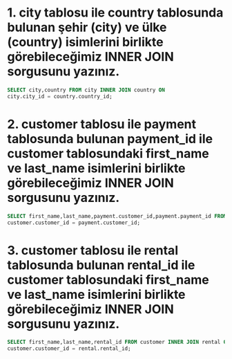 # 1. city tablosu ile country tablosunda bulunan şehir (city) ve ülke (country) isimlerini birlikte görebileceğimiz INNER JOIN sorgusunu yazınız.

````SQL
SELECT city,country FROM city INNER JOIN country ON 
city.city_id = country.country_id;
````


# 2. customer tablosu ile payment tablosunda bulunan payment_id ile customer tablosundaki first_name ve last_name isimlerini birlikte görebileceğimiz INNER JOIN sorgusunu yazınız.

````SQL
SELECT first_name,last_name,payment.customer_id,payment.payment_id FROM customer INNER JOIN payment ON 
customer.customer_id = payment.customer_id;
````

# 3. customer tablosu ile rental tablosunda bulunan rental_id ile customer tablosundaki first_name ve last_name isimlerini birlikte görebileceğimiz INNER JOIN sorgusunu yazınız.

````SQL
SELECT first_name,last_name,rental_id FROM customer INNER JOIN rental ON 
customer.customer_id = rental.rental_id;
````


